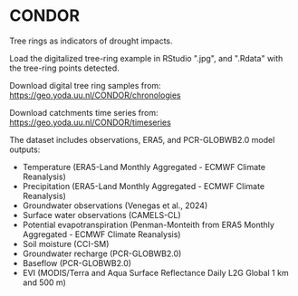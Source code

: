 # CONDOR
Tree rings as indicators of drought impacts.

Load the digitalized tree-ring example in RStudio ".jpg", and ".Rdata" with the tree-ring points detected.

Download digital tree ring samples from: https://geo.yoda.uu.nl/CONDOR/chronologies

Download catchments time series from: https://geo.yoda.uu.nl/CONDOR/timeseries

The dataset includes observations, ERA5, and PCR-GLOBWB2.0 model outputs:
- Temperature (ERA5-Land Monthly Aggregated - ECMWF Climate Reanalysis)
- Precipitation (ERA5-Land Monthly Aggregated - ECMWF Climate Reanalysis)
- Groundwater observations (Venegas et al., 2024)
- Surface water observations (CAMELS-CL)
- Potential evapotranspiration (Penman-Monteith from ERA5 Monthly Aggregated - ECMWF Climate Reanalysis)
- Soil moisture (CCI-SM)
- Groundwater recharge (PCR-GLOBWB2.0)
- Baseflow (PCR-GLOBWB2.0)
- EVI (MODIS/Terra and Aqua Surface Reflectance Daily L2G Global 1 km and 500 m)
